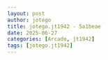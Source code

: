 ```yaml
---
layout: post
author: jotego
title: jotego.jt1942 - 5a1beae
date: 2025-06-27
categories: [Arcade, jt1942]
tags: [jotego.jt1942]
---
```


